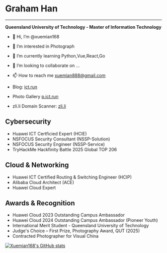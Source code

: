 # Graham Han
---
**Queensland University of Technology - Master of Information Technology**

- 👋 Hi, I’m @xuemian168
- 👀 I’m interested in Photograph
- 🌱 I’m currently learning Python,Vue,React,Go
- 💞️ I’m looking to collaborate on ...
- 📫 How to reach me xuemian888@gmail.com

- Blog: [ict.run](https://www.ict.run/)
- Photo Gallery [p.ict.run](https://p.ict.run)
- zli.li Domain Scanner: [zli.li](https://p.ict.run)

## Cybersecurity

- Huawei ICT Certficied Expert (HCIE)
- NSFOCUS Security Consultant (NSSP-Solution)
- NSFOCUS Security Engineer (NSSP-Service)
- TryHackMe Hackfinity Battle 2025 Global TOP 206

## Cloud & Networking

- Huawei ICT Certified Routing & Switching Engineer (HCIP)
- Alibaba Cloud Architect (ACE)
- Huawei Cloud Expert

## Awards & Recognition
- Huawei Cloud 2023 Outstanding Campus Ambassador
- Huawei Cloud 2024 Outstanding Campus Ambassador (Pioneer Youth)
- International Merit Student - Queensland University of Technology
- Judge's Choice – First Prize, Photography Award, QUT (2025)
- Contracted Photographer for Visual China

[![Xuemian168's GitHub stats](https://github-readme-stats.vercel.app/api?username=xuemian168)](https://github.com/anuraghazra/github-readme-stats)
